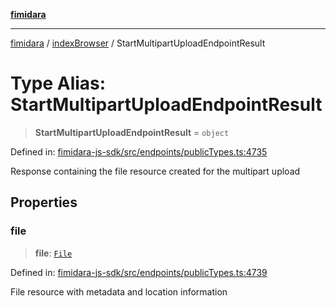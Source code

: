 [**fimidara**](../../README.md)

***

[fimidara](../../modules.md) / [indexBrowser](../README.md) / StartMultipartUploadEndpointResult

# Type Alias: StartMultipartUploadEndpointResult

> **StartMultipartUploadEndpointResult** = `object`

Defined in: [fimidara-js-sdk/src/endpoints/publicTypes.ts:4735](https://github.com/softkave/fimidara/blob/feac071900ab8644442d355e5cb5db9df2f34600/fimidara-js-sdk/src/endpoints/publicTypes.ts#L4735)

Response containing the file resource created for the multipart upload

## Properties

### file

> **file**: [`File`](File.md)

Defined in: [fimidara-js-sdk/src/endpoints/publicTypes.ts:4739](https://github.com/softkave/fimidara/blob/feac071900ab8644442d355e5cb5db9df2f34600/fimidara-js-sdk/src/endpoints/publicTypes.ts#L4739)

File resource with metadata and location information

